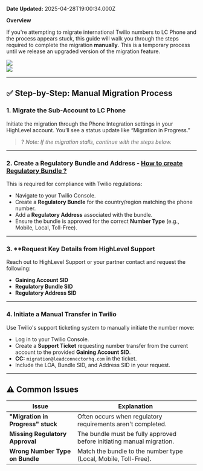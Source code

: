 **Date Updated:** 2025-04-28T19:00:34.000Z

**Overview**  
  
If you're attempting to migrate international Twilio numbers to LC Phone and the process appears stuck, this guide will walk you through the steps required to complete the migration **manually**. This is a temporary process until we release an upgraded version of the migration feature.  
  
![](https://s3.amazonaws.com/cdn.freshdesk.com/data/helpdesk/attachments/production/155051327391/original/HGQgiI84RMzA0lHZdWrT-hnh-uGiuGzbWw.png?1754908671)  
![](https://s3.amazonaws.com/cdn.freshdesk.com/data/helpdesk/attachments/production/155051327183/original/vaj_MhszJm_4Mllnb8d3U0ted4pKffEhIg.png?1754908549)

---

## ✅ **Step-by-Step: Manual Migration Process**

### **1\.** **Migrate the Sub-Account to LC Phone**

Initiate the migration through the Phone Integration settings in your HighLevel account. You’ll see a status update like “Migration in Progress.”

> ? _Note: If the migration stalls, continue with the steps below._

---

### **2\.** **Create a Regulatory Bundle and Address - [](https://help.gohighlevel.com/en/support/solutions/articles/48001213216)[How to create Regulatory Bundle ?](https://www.twilio.com/en-us/guidelines/regulatory)**

This is required for compliance with Twilio regulations:

* Navigate to your Twilio Console.
* Create a **Regulatory Bundle** for the country/region matching the phone number.
* Add a **Regulatory Address** associated with the bundle.
* Ensure the bundle is approved for the correct **Number Type** (e.g., Mobile, Local, Toll-Free).

---

### **3\.** ****Request Key Details from HighLevel Support**

Reach out to HighLevel Support or your partner contact and request the following:

* **Gaining Account SID**
* **Regulatory Bundle SID**
* **Regulatory Address SID**

---

### **4\.** **Initiate a Manual Transfer in Twilio**

Use Twilio's support ticketing system to manually initiate the number move:

* Log in to your Twilio Console.
* Create a **Support Ticket** requesting number transfer from the current account to the provided **Gaining Account SID**.
* **CC:** `migration@leadconnectorhq.com` in the ticket.
* Include the LOA, Bundle SID, and Address SID in your request.

---

## ⚠️ **Common Issues**

| Issue                             | Explanation                                                           |
| --------------------------------- | --------------------------------------------------------------------- |
| **"Migration in Progress" stuck** | Often occurs when regulatory requirements aren't completed.           |
| **Missing Regulatory Approval**   | The bundle must be fully approved before initiating manual migration. |
| **Wrong Number Type on Bundle**   | Match the bundle to the number type (Local, Mobile, Toll-Free).       |